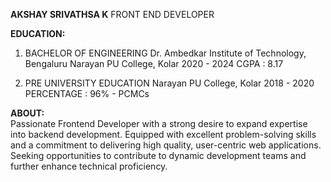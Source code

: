 <centre><strong>AKSHAY SRIVATHSA K</strong></centre>
<centre>FRONT END DEVELOPER</centre>

<strong>EDUCATION:</strong><br>
1. BACHELOR OF ENGINEERING
Dr. Ambedkar Institute of
Technology, Bengaluru
Narayan PU College, Kolar
2020 - 2024
CGPA : 8.17

2. PRE UNIVERSITY EDUCATION
Narayan PU College, Kolar
2018 - 2020
PERCENTAGE : 96% - PCMCs

<strong>ABOUT:</strong><br>
Passionate Frontend Developer with a strong desire to expand
expertise into backend development. Equipped with excellent
problem-solving skills and a commitment to delivering high quality, user-centric web applications. Seeking opportunities to
contribute to dynamic development teams and further enhance
technical proficiency.